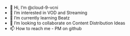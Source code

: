 - 👋 Hi, I’m @cloud-9-vcni
- 👀 I’m interested in VOD and Streaming
- 🌱 I’m currently learning Beatz
- 💞️ I’m looking to collaborate on Content Distribution Ideas
- 📫 How to reach me - PM on github

<!---
cloud-9-vcni/cloud-9-vcni is a ✨ special ✨ repository because its `README.md` (this file) appears on your GitHub profile.
You can click the Preview link to take a look at your changes.
--->
